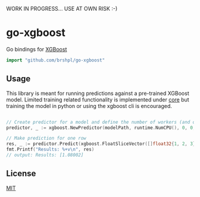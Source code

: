 WORK IN PROGRESS... USE AT OWN RISK :-)

# go-xgboost

Go bindings for [XGBoost](https://github.com/dmlc/xgboost)

```go
import "github.com/brshpl/go-xgboost"
```

## Usage

This library is meant for running predictions against a pre-trained XGBoost model. Limited training related functionality is implemented under [core](https://github.com/applejohnny/go-xgboost/blob/master/core) but training the model in python or using the xgboost cli is encouraged. 

```go

// Create predictor for a model and define the number of workers (and other settings)
predictor, _ := xgboost.NewPredictor(modelPath, runtime.NumCPU(), 0, 0, -1)

// Make prediction for one row
res, _ := predictor.Predict(xgboost.FloatSliceVector([]float32{1, 2, 3}))
fmt.Printf("Results: %+v\n", res)
// output: Results: [1.08002]

```

## License

[MIT](https://github.com/applejohnny/go-xgboost/blob/master/LICENSE)
